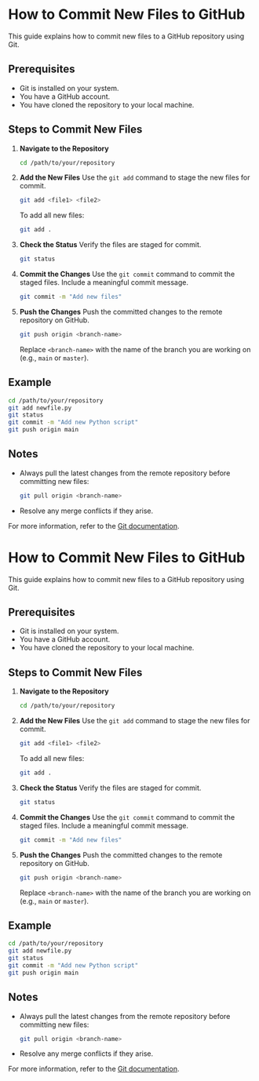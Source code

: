 # How to Commit New Files to GitHub

This guide explains how to commit new files to a GitHub repository using Git.

## Prerequisites

- Git is installed on your system.
- You have a GitHub account.
- You have cloned the repository to your local machine.

## Steps to Commit New Files

1. **Navigate to the Repository**
   ```bash
   cd /path/to/your/repository
   ```

2. **Add the New Files**
   Use the `git add` command to stage the new files for commit.
   ```bash
   git add <file1> <file2>
   ```
   To add all new files:
   ```bash
   git add .
   ```

3. **Check the Status**
   Verify the files are staged for commit.
   ```bash
   git status
   ```

4. **Commit the Changes**
   Use the `git commit` command to commit the staged files. Include a meaningful commit message.
   ```bash
   git commit -m "Add new files"
   ```

5. **Push the Changes**
   Push the committed changes to the remote repository on GitHub.
   ```bash
   git push origin <branch-name>
   ```
   Replace `<branch-name>` with the name of the branch you are working on (e.g., `main` or `master`).

## Example

```bash
cd /path/to/your/repository
git add newfile.py
git status
git commit -m "Add new Python script"
git push origin main
```

## Notes

- Always pull the latest changes from the remote repository before committing new files:
  ```bash
  git pull origin <branch-name>
  ```
- Resolve any merge conflicts if they arise.

For more information, refer to the [Git documentation](https://git-scm.com/doc).

# How to Commit New Files to GitHub

This guide explains how to commit new files to a GitHub repository using Git.

## Prerequisites

- Git is installed on your system.
- You have a GitHub account.
- You have cloned the repository to your local machine.

## Steps to Commit New Files

1. **Navigate to the Repository**
   ```bash
   cd /path/to/your/repository
   ```

2. **Add the New Files**
   Use the `git add` command to stage the new files for commit.
   ```bash
   git add <file1> <file2>
   ```
   To add all new files:
   ```bash
   git add .
   ```

3. **Check the Status**
   Verify the files are staged for commit.
   ```bash
   git status
   ```

4. **Commit the Changes**
   Use the `git commit` command to commit the staged files. Include a meaningful commit message.
   ```bash
   git commit -m "Add new files"
   ```

5. **Push the Changes**
   Push the committed changes to the remote repository on GitHub.
   ```bash
   git push origin <branch-name>
   ```
   Replace `<branch-name>` with the name of the branch you are working on (e.g., `main` or `master`).

## Example

```bash
cd /path/to/your/repository
git add newfile.py
git status
git commit -m "Add new Python script"
git push origin main
```

## Notes

- Always pull the latest changes from the remote repository before committing new files:
  ```bash
  git pull origin <branch-name>
  ```
- Resolve any merge conflicts if they arise.

For more information, refer to the [Git documentation](https://git-scm.com/doc).

